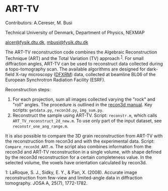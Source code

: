 # ART-TV

Contributors: A.Cereser, M. Busi

Technical University of Denmark, Department of Physics, NEXMAP

alcer@fysik.dtu.dk, mbusi@fysik.dtu.dk

The ART-TV reconstruction code combines the Algebraic Reconstruction Technique (ART) and the Total Variation (TV) approach  <sup>[1](#myfootnote1)</sup>. For small diffraction angles, ART-TV can be used to reconstruct data collected during a topo-tomography scan. The available algorithms are designed for dark-field X-ray microscopy ([DFXRM](https://www.nature.com/articles/ncomms7098)) data, collected at beamline BL06 of the European Synchrotron Radiation Facility (ESRF). 

Reconstruction steps:

 1. For each projection, sum all images collected varying the "rock" and "roll" angles. The procedure is outlined in the [recon3d manual](https://github.com/albusdemens/Recon3D/blob/master/Manual_Recon3D.pdf). Key scripts: `getdata.py`, `recon3d.py`, `img_sum.py`.
 2. Reconstruct the sample using ART-TV. Script: `reconstr.m`, which calls `ART_TV_reconstruct_2d_new.m`. To use only part of the input dataset, see `reconstr_one_ang_range.m`.

It is also possible to compare the 3D grain reconstruction from ART-TV with the reconstruction from recon3d and with the experimental data. Script: `Compare_recon3d_ART.m`. The script also combines information from the recon3d and ART-TV reconstruction in a single volume, with shape defined by the recon3d reconstruction for a certain completeness value. In the selected volume, the voxels have orientation calculated by recon3d.

<a name="myfootnote1">1</a>: LaRoque, S. J., Sidky, E. Y., & Pan, X. (2008). Accurate image reconstruction from few-view and limited-angle data in diffraction tomography. JOSA A, 25(7), 1772-1782.
